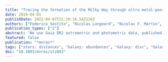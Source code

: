 ```yaml
---
title: "Tracing the formation of the Milky Way through ultra metal-poor stars"
date: 2019-04-01
publishDate: 2022-04-07T21:16:16.542226Z
authors: ["Federico Sestito", "Nicolas Longeard", "Nicolas F. Martin", "Else Starkenburg", "Morgan Fouesneau", "Jonay I. González Hernández", "Anke Arentsen", "Rodrigo Ibata", "David S. Aguado", "Raymond G. Carlberg", "Pascale Jablonka", "Julio F. Navarro", "Eline Tolstoy", "Kim A. Venn"]
publication_types: ["2"]
abstract: "We use Gaia DR2 astrometric and photometric data, published radial velocities and MESA models to infer distances, orbits, surface gravities, and effective temperatures for all ultra metal-poor stars ([Fe/H] < -4.0 dex) available in the literature. Assuming that these stars are old (> 11 Gyr) and that they are expected to belong to the Milky Way halo, we find that these 42 stars (18 dwarf stars and 24 giants or sub-giants) are currently within ensuremath∼ 20 kpc of the Sun and that they map a wide variety of orbits. A large fraction of those stars remains confined to the inner parts of the halo and was likely formed or accreted early on in the history of the Milky Way, while others have larger apocentres (> 30 kpc), hinting at later accretion from dwarf galaxies. Of particular interest, we find evidence that a significant fraction of all known UMP stars (ensuremath∼26 per cent) are on prograde orbits confined within 3 kpc of the Milky Way plane (J_z < 100 km ŝ-1 kpc). One intriguing interpretation is that these stars belonged to the massive building block(s) of the proto-Milky Way that formed the backbone of the Milky Way disc. Alternatively, they might have formed in the early disc and have been dynamically heated, or have been brought into the Milky Way by one or more accretion events whose orbit was dragged into the plane by dynamical friction before disruption. The combination of the exquisite Gaia DR2 data and surveys of the very metal-poor sky opens an exciting era in which we can trace the very early formation of the Milky Way."
featured: false
publication: "*mnras*"
tags: ["stars: distances", "Galaxy: abundances", "Galaxy: disc", "Galaxy: evolution", "Galaxy: formation", "Galaxy: halo", "Astrophysics - Astrophysics of Galaxies", "Astrophysics - Solar and Stellar Astrophysics"]
doi: "10.1093/mnras/stz043"
---
```


